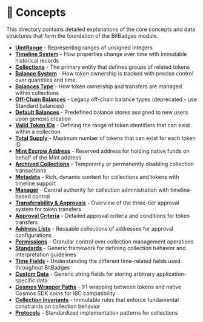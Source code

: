 # 🧠 Concepts

This directory contains detailed explanations of the core concepts and data structures that form the foundation of the BitBadges module.

-   **[UintRange](uintrange.md)** - Representing ranges of unsigned integers
-   **[Timeline System](timeline-system.md)** - How properties change over time with immutable historical records
-   **[Collections](badge-collections.md)** - The primary entity that defines groups of related tokens
-   **[Balance System](balance-system.md)** - How token ownership is tracked with precise control over quantities and time
-   **[Balances Type](balances-type.md)** - How token ownership and transfers are managed within collections
-   **[Off-Chain Balances](off-chain-balances.md)** - Legacy off-chain balance types (deprecated - use Standard balances)
-   **[Default Balances](default-balances.md)** - Predefined balance stores assigned to new users upon genesis creation
-   **[Valid Token IDs](valid-badge-ids.md)** - Defining the range of token identifiers that can exist within a collection
-   **[Total Supply](total-supply.md)** - Maximum number of tokens that can exist for each token ID
-   **[Mint Escrow Address](mint-escrow-address.md)** - Reserved address for holding native funds on behalf of the Mint address
-   **[Archived Collections](archived-collections.md)** - Temporarily or permanently disabling collection transactions
-   **[Metadata](metadata.md)** - Rich, dynamic content for collections and tokens with timeline support
-   **[Manager](manager.md)** - Central authority for collection administration with timeline-based control
-   **[Transferability & Approvals](transferability-approvals.md)** - Overview of the three-tier approval system for token transfers
-   **[Approval Criteria](approval-criteria/)** - Detailed approval criteria and conditions for token transfers
-   **[Address Lists](address-lists.md)** - Reusable collections of addresses for approval configurations
-   **[Permissions](permissions/README.md)** - Granular control over collection management operations
-   **[Standards](standards.md)** - Generic framework for defining collection behavior and interpretation guidelines
-   **[Time Fields](time-fields.md)** - Understanding the different time-related fields used throughout BitBadges
-   **[Custom Data](custom-data.md)** - Generic string fields for storing arbitrary application-specific data
-   **[Cosmos Wrapper Paths](cosmos-wrapper-paths.md)** - 1:1 wrapping between tokens and native Cosmos SDK coins for IBC compatibility
-   **[Collection Invariants](collection-invariants.md)** - Immutable rules that enforce fundamental constraints on collection behavior
-   **[Protocols](protocols/)** - Standardized implementation patterns for collections
